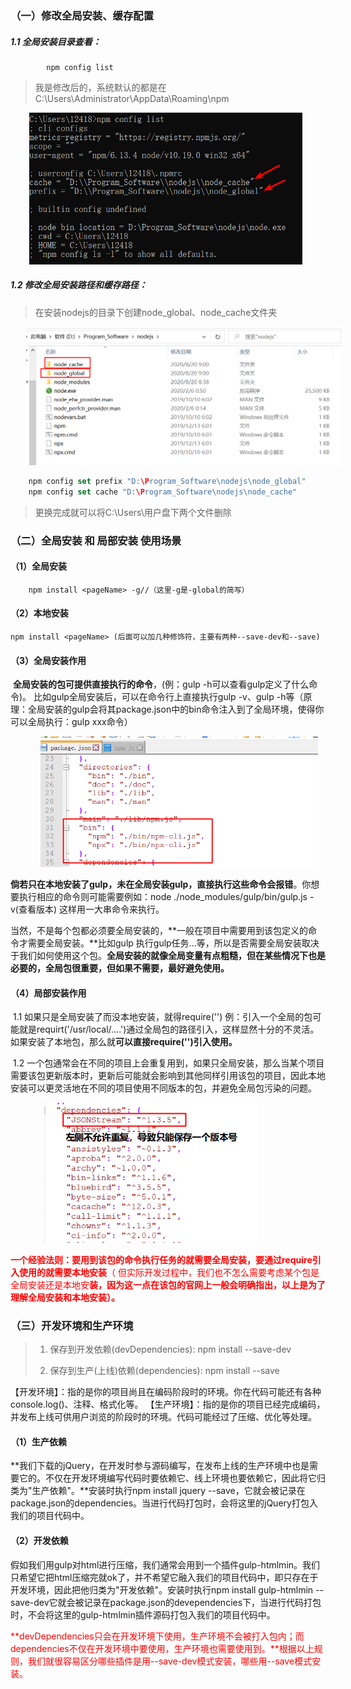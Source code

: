 ### （一）修改全局安装、缓存配置

##### 		1.1 全局安装目录查看：

```
		npm config list
```

> 我是修改后的，系统默认的都是在C:\Users\Administrator\AppData\Roaming\npm

<img src="npm_img/01.png" style="zoom:60%;margin-left:50px;" />

##### 		1.2 修改全局安装路径和缓存路径：	

>  	在安装nodejs的目录下创建node_global、node_cache文件夹

<img src="npm_img/02.png" alt=" " style="zoom:50%; margin-left:50px;" />



```swift
    npm config set prefix "D:\Program_Software\nodejs\node_global"
    npm config set cache "D:\Program_Software\nodejs\node_cache"
```

> 更换完成就可以将C:\Users\用户盘下两个文件删除



### （二）全局安装 和 局部安装 使用场景

#### 	（1）全局安装

```
	npm install <pageName> -g//（这里-g是-global的简写）
```

#### 	（2）本地安装

```
npm install <pageName> (后面可以加几种修饰符，主要有两种--save-dev和--save)
```

#### 	（3）全局安装作用

​    **全局安装的包可提供直接执行的命令**，(例：gulp -h可以查看gulp定义了什么命令)。 比如gulp全局安装后，可以在命令行上直接执行gulp -v、gulp -h等（原理：全局安装的gulp会将其package.json中的bin命令注入到了全局环境，使得你可以全局执行：gulp xxx命令）

<img src="npm_img/3.png" style="zoom:60%; margin-left:80px" />

**倘若只在本地安装了gulp，未在全局安装gulp，直接执行这些命令会报错**。你想要执行相应的命令则可能需要例如：node ./node_modules/gulp/bin/gulp.js -v(查看版本) 这样用一大串命令来执行。

当然，不是每个包都必须要全局安装的，**一般在项目中需要用到该包定义的命令才需要全局安装。**比如gulp <taskName>执行gulp任务...等，所以是否需要全局安装取决于我们如何使用这个包。**全局安装的就像全局变量有点粗糙，但在某些情况下也是必要的，全局包很重要，但如果不需要，最好避免使用。**

#### （4）局部安装作用

​	1.1 如果只是全局安装了而没本地安装，就得require('<pagePath>') 例：引入一个全局的包可能就是requirt('/usr/local/....')通过全局包的路径引入，这样显然十分的不灵活。如果安装了本地包，那么就**可以直接require('<pageName>')引入使用。**

​	1.2 一个包通常会在不同的项目上会重复用到，如果只全局安装，那么当某个项目需要该包更新版本时，更新后可能就会影响到其他同样引用该包的项目，因此本地安装可以更灵活地在不同的项目使用不同版本的包，并避免全局包污染的问题。

<img src="npm_img/4.png" style="zoom:67%;margin-left:80px" />



<span style="color:red"> **一个经验法则：要用到该包的命令执行任务的就需要全局安装，要通过require引入使用的就需要本地安装**（ 但实际开发过程中，我们也不怎么需要考虑某个包是全局安装还是本地安**装，因为这一点在该包的官网上一般会明确指出，以上是为了理解全局安装和本地安装）。**</span>

### （三）开发环境和生产环境

>1. 保存到开发依赖(devDependencies): npm install <pageName> --save-dev
>
>2. 保存到生产(上线)依赖(dependencies): npm install <pageName> --save



【开发环境】：指的是你的项目尚且在编码阶段时的环境。你在代码可能还有各种console.log()、注释、格式化等。
【生产环境】：指的是你的项目已经完成编码，并发布上线可供用户浏览的阶段时的环境。代码可能经过了压缩、优化等处理。

#### （1）生产依赖

​	**我们下载的jQuery，在开发时参与源码编写，在发布上线的生产环境中也是需要它的。不仅在开发环境编写代码时要依赖它、线上环境也要依赖它，因此将它归类为"生产依赖"。**安装时执行npm install jquery --save，它就会被记录在package.json的dependencies。当进行代码打包时，会将这里的jQuery打包入我们的项目代码中。

#### （2）开发依赖

​	假如我们用gulp对html进行压缩，我们通常会用到一个插件gulp-htmlmin。我们只希望它把html压缩完就ok了，并不希望它融入我们的项目代码中，即只存在于开发环境，因此把他归类为"开发依赖"。安装时执行npm install gulp-htmlmin --save-dev它就会被记录在package.json的devependencies下，当进行代码打包时，不会将这里的gulp-htmlmin插件源码打包入我们的项目代码中。



<span style="color:red">**devDependencies只会在开发环境下使用，生产环境不会被打入包内；而dependencies不仅在开发环境中要使用，生产环境也需要使用到。**根据以上规则，我们就很容易区分哪些插件是用--save-dev模式安装，哪些用--save模式安装。</span>